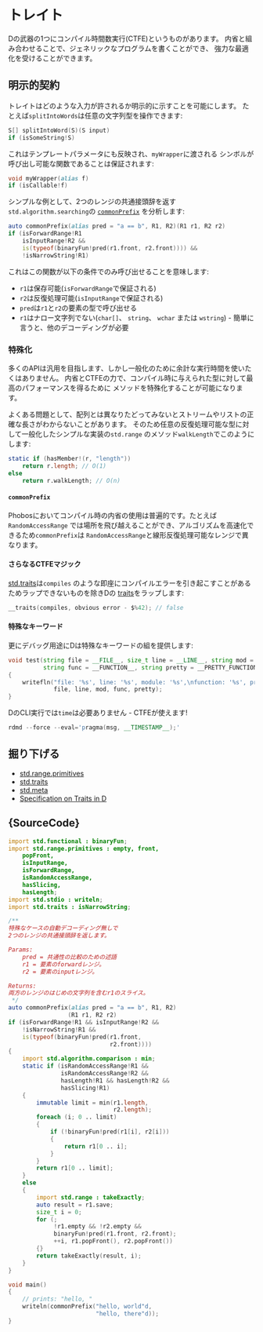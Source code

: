 # トレイト

Dの武器の1つにコンパイル時間数実行(CTFE)というものがあります。
内省と組み合わせることで、ジェネリックなプログラムを書くことができ、
強力な最適化を受けることができます。

## 明示的契約

トレイトはどのような入力が許されるか明示的に示すことを可能にします。
たとえば`splitIntoWords`は任意の文字列型を操作できます:

```d
S[] splitIntoWord(S)(S input)
if (isSomeString!S)
```

これはテンプレートパラメータにも反映され、`myWrapper`に渡される
シンボルが呼び出し可能な関数であることは保証されます:

```d
void myWrapper(alias f)
if (isCallable!f)
```

シンプルな例として、2つのレンジの共通接頭辞を返す`std.algorithm.searching`の
[`commonPrefix`](https://dlang.org/phobos/std_algorithm_searching.html#.commonPrefix)
を分析します:

```d
auto commonPrefix(alias pred = "a == b", R1, R2)(R1 r1, R2 r2)
if (isForwardRange!R1
    isInputRange!R2 &&
    is(typeof(binaryFun!pred(r1.front, r2.front)))) &&
    !isNarrowString!R1)
```

これはこの関数が以下の条件でのみ呼び出せることを意味します:

- `r1`は保存可能(`isForwardRange`で保証される)
- `r2`は反復処理可能(`isInputRange`で保証される)
- `pred`は`r1`と`r2`の要素の型で呼び出せる
- `r1`はナロー文字列でない(`char[]`、 `string`、 `wchar` または `wstring`) - 簡単に言うと、他のデコーディングが必要

### 特殊化

多くのAPIは汎用を目指します、しかし一般化のために余計な実行時間を使いたくはありません。
内省とCTFEの力で、コンパイル時に与えられた型に対して最高のパフォーマンスを得るために
メソッドを特殊化することが可能になります。

よくある問題として、配列とは異なりたどってみないとストリームやリストの正確な長さがわからないことがあります。
そのため任意の反復処理可能な型に対して一般化したシンプルな実装の`std.range`
のメソッド`walkLength`でこのようにします:

```d
static if (hasMember!(r, "length"))
    return r.length; // O(1)
else
    return r.walkLength; // O(n)
```

#### `commonPrefix`

Phobosにおいてコンパイル時の内省の使用は普遍的です。たとえば`RandomAccessRange`
では場所を飛び越えることができ、アルゴリズムを高速化できるため`commonPrefix`は
`RandomAccessRange`と線形反復処理可能なレンジで異なります。

#### さらなるCTFEマジック

[std.traits](https://dlang.org/phobos/std_traits.html)は`compiles`
のような即座にコンパイルエラーを引き起こすことがあるためラップできないものを除きDの
[traits](https://dlang.org/spec/traits.html)をラップします:

```d
__traits(compiles, obvious error - $%42); // false
```

#### 特殊なキーワード

更にデバッグ用途にDは特殊なキーワードの組を提供します:

```d
void test(string file = __FILE__, size_t line = __LINE__, string mod = __MODULE__,
          string func = __FUNCTION__, string pretty = __PRETTY_FUNCTION__)
{
    writefln("file: '%s', line: '%s', module: '%s',\nfunction: '%s', pretty function: '%s'",
             file, line, mod, func, pretty);
}
```

DのCLI実行では`time`は必要ありません - CTFEが使えます!

```d
rdmd --force --eval='pragma(msg, __TIMESTAMP__);'
```

## 掘り下げる

- [std.range.primitives](https://dlang.org/phobos/std_range_primitives.html)
- [std.traits](https://dlang.org/phobos/std_traits.html)
- [std.meta](https://dlang.org/phobos/std_meta.html)
- [Specification on Traits in D](https://dlang.org/spec/traits.html)

## {SourceCode}

```d
import std.functional : binaryFun;
import std.range.primitives : empty, front,
    popFront,
    isInputRange,
    isForwardRange,
    isRandomAccessRange,
    hasSlicing,
    hasLength;
import std.stdio : writeln;
import std.traits : isNarrowString;

/**
特殊なケースの自動デコーディング無しで
2つのレンジの共通接頭辞を返します。

Params:
    pred = 共通性の比較のための述語
    r1 = 要素のforwardレンジ。
    r2 = 要素のinputレンジ。

Returns:
両方のレンジのはじめの文字列を含むr1のスライス。
 */
auto commonPrefix(alias pred = "a == b", R1, R2)
                 (R1 r1, R2 r2)
if (isForwardRange!R1 && isInputRange!R2 &&
    !isNarrowString!R1 &&
    is(typeof(binaryFun!pred(r1.front,
                             r2.front))))
{
    import std.algorithm.comparison : min;
    static if (isRandomAccessRange!R1 &&
               isRandomAccessRange!R2 &&
               hasLength!R1 && hasLength!R2 &&
               hasSlicing!R1)
    {
        immutable limit = min(r1.length,
                              r2.length);
        foreach (i; 0 .. limit)
        {
            if (!binaryFun!pred(r1[i], r2[i]))
            {
                return r1[0 .. i];
            }
        }
        return r1[0 .. limit];
    }
    else
    {
        import std.range : takeExactly;
        auto result = r1.save;
        size_t i = 0;
        for (;
             !r1.empty && !r2.empty &&
             binaryFun!pred(r1.front, r2.front);
             ++i, r1.popFront(), r2.popFront())
        {}
        return takeExactly(result, i);
    }
}

void main()
{
    // prints: "hello, "
    writeln(commonPrefix("hello, world"d,
                         "hello, there"d));
}
```
